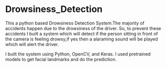 # Drowsiness_Detection
This a python based Drowsiness Detection System.The majority of accidents happen due to the drowsiness of the driver. So, to prevent these accidents I built a system  which will detect if the person sitting in front of the camera is feeling drowsy,if yes then a alaraming sound will be played which will alert the driver.

I built the system using Python, OpenCV, and Keras. I used pretrained models to get facial landmarks and do the prediction.
